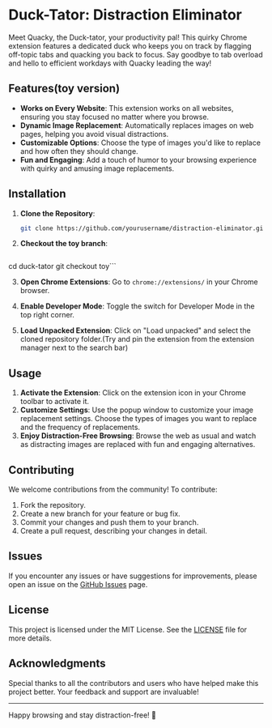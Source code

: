 # Duck-Tator: Distraction Eliminator

Meet Quacky, the Duck-tator, your productivity pal! This quirky Chrome extension features a dedicated duck who keeps you on track by flagging off-topic tabs and quacking you back to focus. Say goodbye to tab overload and hello to efficient workdays with Quacky leading the way!

## Features(toy version)

- **Works on Every Website**: This extension works on all websites, ensuring you stay focused no matter where you browse.
- **Dynamic Image Replacement**: Automatically replaces images on web pages, helping you avoid visual distractions.
- **Customizable Options**: Choose the type of images you'd like to replace and how often they should change.
- **Fun and Engaging**: Add a touch of humor to your browsing experience with quirky and amusing image replacements.

## Installation

1. **Clone the Repository**: 
   ```sh
   git clone https://github.com/yourusername/distraction-eliminator.git```

2. **Checkout the toy branch**:
   ```
  cd duck-tator
  git checkout toy```
  
3. **Open Chrome Extensions**: 
   Go to `chrome://extensions/` in your Chrome browser.
   
4. **Enable Developer Mode**: 
   Toggle the switch for Developer Mode in the top right corner.
   
5. **Load Unpacked Extension**: 
   Click on "Load unpacked" and select the cloned repository folder.(Try and pin the extension from the extension manager next to the search bar)

## Usage

1. **Activate the Extension**: 
   Click on the extension icon in your Chrome toolbar to activate it.
2. **Customize Settings**: 
   Use the popup window to customize your image replacement settings. Choose the types of images you want to replace and the frequency of replacements.
3. **Enjoy Distraction-Free Browsing**: 
   Browse the web as usual and watch as distracting images are replaced with fun and engaging alternatives.

## Contributing

We welcome contributions from the community! To contribute:

1. Fork the repository.
2. Create a new branch for your feature or bug fix.
3. Commit your changes and push them to your branch.
4. Create a pull request, describing your changes in detail.

## Issues

If you encounter any issues or have suggestions for improvements, please open an issue on the [GitHub Issues](https://github.com/yourusername/distraction-eliminator/issues) page.

## License

This project is licensed under the MIT License. See the [LICENSE](LICENSE) file for more details.

## Acknowledgments

Special thanks to all the contributors and users who have helped make this project better. Your feedback and support are invaluable!

---

Happy browsing and stay distraction-free! 🎉
